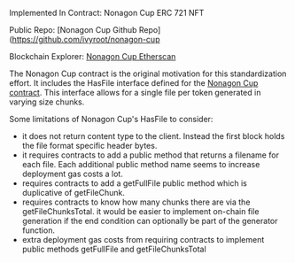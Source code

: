 
Implemented In Contract: Nonagon Cup ERC 721 NFT

Public Repo: [Nonagon Cup Github Repo](https://github.com/ivyroot/nonagon-cup

Blockchain Explorer: [Nonagon Cup Etherscan](https://etherscan.io/address/0xa3a73cd8adf2a75c44185d1588d7d2d9f3f07544#code)


The Nonagon Cup contract is the original motivation for this standardization effort. It includes the HasFile interface defined for the [Nonagon Cup contract](https://github.com/ivyroot/nonagon-cup). This interface allows for a single file per token generated in varying size chunks. 


Some limitations of Nonagon Cup's HasFile to consider:

- it does not return content type to the client. Instead the first block holds the file format specific header bytes.
- it requires contracts to add a public method that returns a filename for each file. Each additional public method name seems to increase deployment gas costs a lot. 
- requires contracts to add a getFullFile public method which is duplicative of getFileChunk.
- requires contracts to know how many chunks there are via the getFileChunksTotal. it would be easier to implement on-chain file generation if the end condition can optionally be part of the generator function.
- extra deployment gas costs from requiring contracts to implement public methods getFullFile and getFileChunksTotal

